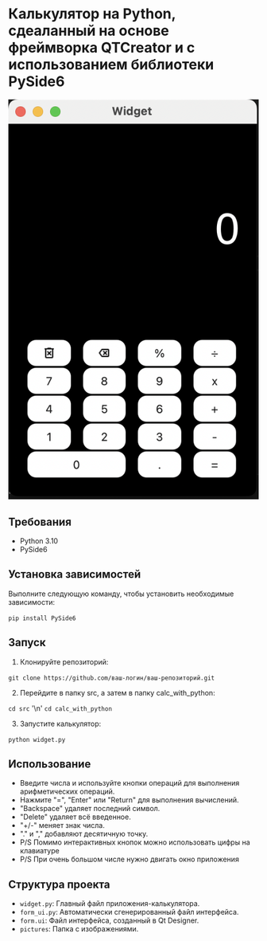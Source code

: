 # Калькулятор на Python, сдеаланный на основе фреймворка QTCreator и с использованием библиотеки PySide6

![Вид калькулятора](src/calc_with_python/pictures/template.png)

## Требования

- Python 3.10
- PySide6

## Установка зависимостей

Выполните следующую команду, чтобы установить необходимые зависимости:

```pip install PySide6```

## Запуск

1. Клонируйте репозиторий:

```git clone https://github.com/ваш-логин/ваш-репозиторий.git```

2. Перейдите в папку src, а затем в папку calc_with_python:

```cd src```
'\n'
```cd calc_with_python```

3. Запустите калькулятор:

```python widget.py```

## Использование

- Введите числа и используйте кнопки операций для выполнения арифметических операций.
- Нажмите "=", "Enter" или "Return" для выполнения вычислений.
- "Backspace" удаляет последний символ.
- "Delete" удаляет всё введенное.
- "+/-" меняет знак числа.
- "." и "," добавляют десятичную точку.
- P/S Помимо интерактивных кнопок можно использовать цифры на клавиатуре
- P/S При очень большом числе нужно двигать окно приложения

## Структура проекта

- `widget.py`: Главный файл приложения-калькулятора.
- `form_ui.py`: Автоматически сгенерированный файл интерфейса.
- `form.ui`: Файл интерфейса, созданный в Qt Designer.
- `pictures`: Папка с изображениями.
